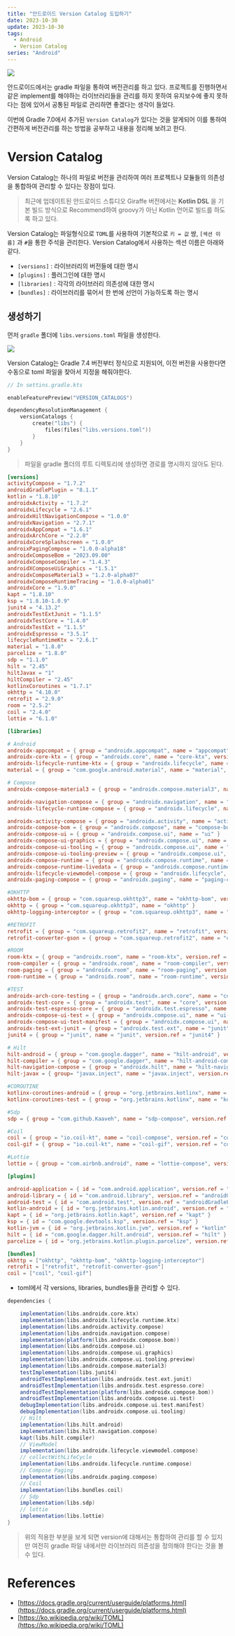 ```yaml
---
title: "안드로이드 Version Catalog 도입하기"
date: 2023-10-30
update: 2023-10-30
tags:
  - Android
  - Version Catalog
series: "Android"
---
```

<img src="https://github.com/ppeper/Cellification/assets/63226023/acb3db44-6459-43b8-918c-3e49e7f6c204">

안드로이드에서는 gradle 파일을 통하여 버전관리를 하고 있다. 프로젝트를 진행하면서 같은 implement를 해야하는 라이브러리들을 관리를 하지 못하여 유지보수에 좋지 못하다는 점에 있어서 공통된 파일로 관리하면 좋겠다는 생각이 들었다.

이번에 Gradle 7.0에서 추가된 `Version Catalog`가 있다는 것을 알게되어 이를 통하여 간편하게 버전관리를 하는 방법을 공부하고 내용을 정리해 보려고 한다.

# Version Catalog
Version Catalog는 하나의 파일로 버전을 관리하여 여러 프로젝트나 모듈들의 의존성을 통합하여 관리할 수 있다는 장점이 있다.

> 최근에 업데이트된 안드로이드 스튜디오 Giraffe 버전에서는 __Kotlin DSL__ 을 기본 빌드 방식으로 Recommend하여 groovy가 아닌 Kotlin 언어로 빌드를 하도록 하고 있다.

Version Catalog는 파일형식으로 `TOML`를 사용하여 기본적으로 `키 = 값` 쌍, `[섹션 이름]` 과 `#`을 통한 주석을 관리한다. Version Catalog에서 사용하는 섹션 이름은 아래와 같다.

- `[versions]` : 라이브러리의 버전들에 대한 명시
- `[plugins]` : 플러그인에 대한 명시
- `[libraries]` : 각각의 라이브러리 의존성에 대한 명시
- `[bundles]` : 라이브러리를 묶어서 한 번에 선언이 가능하도록 하는 명시

## 생성하기
먼저 `gradle` 폴더에 `libs.versions.toml` 파일을 생성한다.

<img src="https://github.com/ppeper/ppeper/assets/63226023/666efcc3-b1eb-4d34-84a4-4370634c5909">

Version Catalog는 Gradle 7.4 버전부터 정식으로 지원되어, 이전 버전을 사용한다면 수동으로 toml 파일을 찾아서 지정을 해줘야한다.

```kotlin
// In settins.gradle.kts

enableFeaturePreview("VERSION_CATALOGS")

dependencyResolutionManagement {
    versionCatalogs {
        create("libs") {
            files(files("libs.versions.toml"))
        }
    }
}
```

> 파일을 gradle 폴더의 루트 디렉토리에 생성하면 경로를 명시하지 않아도 된다.

```toml
[versions]
activityCompose = "1.7.2"
androidGradlePlugin = "8.1.1"
kotlin = "1.8.10"
androidxActivity = "1.7.2"
androidxLifecycle = "2.6.1"
androidxHiltNavigationCompose = "1.0.0"
androidxNavigation = "2.7.1"
androidxAppCompat = "1.6.1"
androidxArchCore = "2.2.0"
androidxCoreSplashscreen = "1.0.0"
androixPagingCompose = "1.0.0-alpha18"
androidxComposeBom = "2023.09.00"
androidxComposeCompiler = "1.4.3"
androidXComposeUiGraphics = "1.5.1"
androidxComposeMaterial3 = "1.2.0-alpha07"
androidxComposeRuntimeTracing = "1.0.0-alpha01"
androidxCore = "1.9.0"
kapt = "1.8.10"
ksp = "1.8.10-1.0.9"
junit4 = "4.13.2"
androidxTestExtJunit = "1.1.5"
androidxTestCore = "1.4.0"
androidxTestExt = "1.1.5"
androidxEspresso = "3.5.1"
lifecycleRuntimeKtx = "2.6.1"
material = "1.8.0"
parcelize = "1.8.0"
sdp = "1.1.0"
hilt = "2.45"
hiltJavax = "1"
hiltCompiler = "2.45"
kotlinxCoroutines = "1.7.1"
okhttp = "4.10.0"
retrofit = "2.9.0"
room = "2.5.2"
coil = "2.4.0"
lottie = "6.1.0"

[libraries]

# Android
androidx-appcompat = { group = "androidx.appcompat", name = "appcompat", version.ref = "androidxAppCompat" }
androidx-core-ktx = { group = "androidx.core", name = "core-ktx", version.ref = "androidxCore" }
androidx-lifecycle-runtime-ktx = { group = "androidx.lifecycle", name = "lifecycle-runtime-ktx", version.ref = "androidxLifecycle" }
material = { group = "com.google.android.material", name = "material", version.ref = "material" }

# Compose
androidx-compose-material3 = { group = "androidx.compose.material3", name = "material3", version.ref = "androidxComposeMaterial3" }

androidx-navigation-compose = { group = "androidx.navigation", name = "navigation-compose", version.ref = "androidxNavigation" }
androidx-lifecycle-runtime-compose = { group = "androidx.lifecycle", name = "lifecycle-runtime-compose", version.ref = "androidxLifecycle" }

androidx-activity-compose = { group = "androidx.activity", name = "activity-compose", version.ref = "androidxActivity" }
androidx-compose-bom = { group = "androidx.compose", name = "compose-bom", version.ref = "androidxComposeBom" }
androidx-compose-ui = { group = "androidx.compose.ui", name = "ui" }
androidx-compose-ui-graphics = { group = "androidx.compose.ui", name = "ui-graphics", version.ref = "androidXComposeUiGraphics" }
androidx-compose-ui-tooling = { group = "androidx.compose.ui", name = "ui-tooling" }
androidx-compose-ui-tooling-preview = { group = "androidx.compose.ui", name = "ui-tooling-preview" }
androidx-compose-runtime = { group = "androidx.compose.runtime", name = "runtime" }
androidx-compose-runtime-livedata = { group = "androidx.compose.runtime", name = "runtime-livedata" }
androidx-lifecycle-viewmodel-compose = { group = "androidx.lifecycle", name = "lifecycle-viewmodel-compose", version.ref = "androidxLifecycle" }
androidx-paging-compose = { group = "androidx.paging", name = "paging-compose", version.ref = "androixPagingCompose" }

#OKHTTP
okhttp-bom = { group = "com.squareup.okhttp3", name = "okhttp-bom", version.ref = "okhttp" }
okhttp = { group = "com.squareup.okhttp3", name = "okhttp" }
okhttp-logging-interceptor = { group = "com.squareup.okhttp3", name = "logging-interceptor" }

#RETROFIT
retrofit = { group = "com.squareup.retrofit2", name = "retrofit", version.ref = "retrofit" }
retrofit-converter-gson = { group = "com.squareup.retrofit2", name = "converter-gson", version.ref = "retrofit" }

#ROOM
room-ktx = { group = "androidx.room", name = "room-ktx", version.ref = "room" }
room-compiler = { group = "androidx.room", name = "room-compiler", version.ref = "room" }
room-paging = { group = "androidx.room", name = "room-paging", version.ref = "room" }
room-runtime = { group = "androidx.room", name = "room-runtime", version.ref = "room" }

#TEST
androidx-arch-core-testing = { group = "androidx.arch.core", name = "core-testing", version.ref = "androidxArchCore" }
androidx-test-core = { group = "androidx.test", name = "core", version.ref = "androidxTestCore" }
androidx-test-espresso-core = { group = "androidx.test.espresso", name = "espresso-core", version.ref = "androidxEspresso" }
androidx-compose-ui-test = { group = "androidx.compose.ui", name = "ui-test-junit4" }
androidx-compose-ui-test-manifest = { group = "androidx.compose.ui", name = "ui-test-manifest" }
androidx-test-ext-junit = { group = "androidx.test.ext", name = "junit", version.ref = "androidxTestExt" }
junit4 = { group = "junit", name = "junit", version.ref = "junit4" }

# Hilt
hilt-android = { group = "com.google.dagger", name = "hilt-android", version.ref = "hilt" }
hilt-compiler = { group = "com.google.dagger", name = "hilt-android-compiler", version.ref = "hilt" }
hilt-navigation-compose = { group = "androidx.hilt", name = "hilt-navigation-compose", version.ref = "androidxHiltNavigationCompose" }
hilt-javax = { group= "javax.inject", name = "javax.inject", version.ref = "hiltJavax" }

#COROUTINE
kotlinx-coroutines-android = { group = "org.jetbrains.kotlinx", name = "kotlinx-coroutines-android", version.ref = "kotlinxCoroutines" }
kotlinx-coroutines-test = { group = "org.jetbrains.kotlinx", name = "kotlinx-coroutines-test", version.ref = "kotlinxCoroutines" }

#Sdp
sdp = { group = "com.github.Kaaveh", name = "sdp-compose", version.ref = "sdp" }

#Coil
coil = { group = "io.coil-kt", name = "coil-compose", version.ref = "coil" }
coil-gif = { group = "io.coil-kt", name = "coil-gif", version.ref = "coil" }

#Lottie
lottie = { group = "com.airbnb.android", name = "lottie-compose", version.ref = "lottie" }

[plugins]

android-application = { id = "com.android.application", version.ref = "androidGradlePlugin" }
android-library = { id = "com.android.library", version.ref = "androidGradlePlugin" }
android-test = { id = "com.android.test", version.ref = "androidGradlePlugin" }
kotlin-android = { id = "org.jetbrains.kotlin.android", version.ref = "kotlin" }
kapt = { id = "org.jetbrains.kotlin.kapt", version.ref = "kapt" }
ksp = { id = "com.google.devtools.ksp", version.ref = "ksp" }
kotlin-jvm = { id = "org.jetbrains.kotlin.jvm", version.ref = "kotlin" }
hilt = { id = "com.google.dagger.hilt.android", version.ref = "hilt" }
parcelize = { id = "org.jetbrains.kotlin.plugin.parcelize", version.ref = "parcelize" }

[bundles]
okhttp = ["okhttp", "okhttp-bom", "okhttp-logging-interceptor"]
retrofit = ["retrofit", "retrofit-converter-gson"]
coil = ["coil", "coil-gif"]
```

- toml에서 각 versions, libraries, bundles들을 관리할 수 있다.

```groovy
dependencies {

    implementation(libs.androidx.core.ktx)
    implementation(libs.androidx.lifecycle.runtime.ktx)
    implementation(libs.androidx.activity.compose)
    implementation(libs.androidx.navigation.compose)
    implementation(platform(libs.androidx.compose.bom))
    implementation(libs.androidx.compose.ui)
    implementation(libs.androidx.compose.ui.graphics)
    implementation(libs.androidx.compose.ui.tooling.preview)
    implementation(libs.androidx.compose.material3)
    testImplementation(libs.junit4)
    androidTestImplementation(libs.androidx.test.ext.junit)
    androidTestImplementation(libs.androidx.test.espresso.core)
    androidTestImplementation(platform(libs.androidx.compose.bom))
    androidTestImplementation(libs.androidx.compose.ui.test)
    debugImplementation(libs.androidx.compose.ui.test.manifest)
    debugImplementation(libs.androidx.compose.ui.tooling)
    // Hilt
    implementation(libs.hilt.android)
    implementation(libs.hilt.navigation.compose)
    kapt(libs.hilt.compiler)
    // ViewModel
    implementation(libs.androidx.lifecycle.viewmodel.compose)
    // collectWithLifeCycle
    implementation(libs.androidx.lifecycle.runtime.compose)
    // Compose Paging
    implementation(libs.androidx.paging.compose)
    // Coil
    implementation(libs.bundles.coil)
    // Sdp
    implementation(libs.sdp)
    // lottie
    implementation(libs.lottie)
}
```

> 위의 적용한 부분을 보게 되면 version에 대해서는 통합하여 관리를 할 수 있지만 여전히 gradle 파일 내에서만 라이브러리 의존성을 정의해야 한다는 것을 볼 수 있다.

# References
- [https://docs.gradle.org/current/userguide/platforms.html](https://docs.gradle.org/current/userguide/platforms.html)
- [https://ko.wikipedia.org/wiki/TOML](https://ko.wikipedia.org/wiki/TOML)